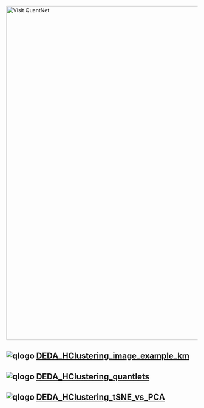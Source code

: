 [<img src="https://github.com/QuantLet/Styleguide-and-FAQ/blob/master/pictures/banner.png" width="880" alt="Visit QuantNet">](http://quantlet.de/index.php?p=info)

## ![qlogo](https://github.com/QuantLet/Styleguide-and-FAQ/blob/master/pictures/banner.png) **[DEDA_HClustering_image_example_km](DEDA_HClustering_image_example_km)**

## ![qlogo](https://github.com/QuantLet/Styleguide-and-FAQ/blob/master/pictures/banner.png) **[DEDA_HClustering_quantlets](DEDA_HClustering_quantlets)**

## ![qlogo](https://github.com/QuantLet/Styleguide-and-FAQ/blob/master/pictures/banner.png) **[DEDA_HClustering_tSNE_vs_PCA	](DEDA_HClustering_tSNE_vs_PCA)**
